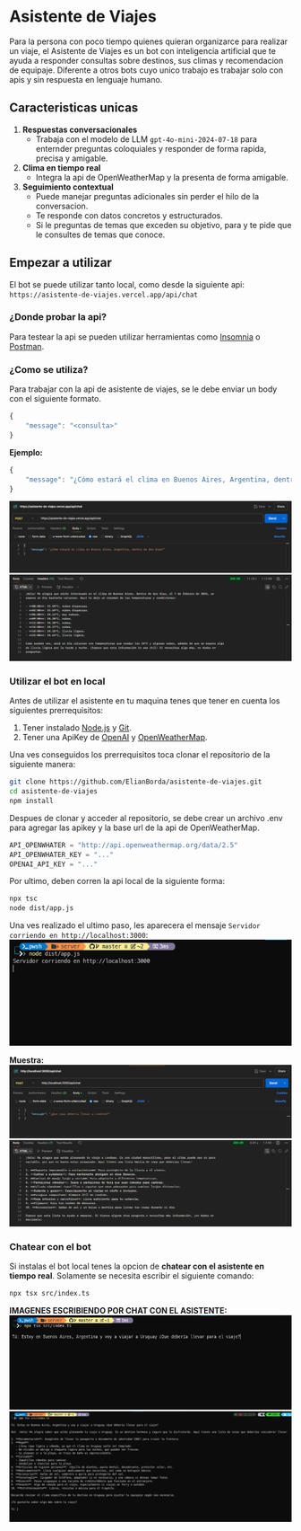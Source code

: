 # Asistente de Viajes

Para la persona con poco tiempo quienes quieran organizarce para realizar un viaje, el Asistente de Viajes es un bot con inteligencia artificial que te ayuda a responder consultas sobre destinos, sus climas y recomendacion de equipaje. Diferente a otros bots cuyo unico trabajo es trabajar solo con apis y sin respuesta en lenguaje humano. 

## Caracteristicas unicas
1. **Respuestas conversacionales**
    - Trabaja con el modelo de LLM `gpt-4o-mini-2024-07-18` para enternder preguntas coloquiales y responder de forma rapida, precisa y amigable.
2. **Clima en tiempo real** 
    - Integra la api de OpenWeatherMap y la presenta de forma amigable.
3. **Seguimiento contextual**
    - Puede manejar preguntas adicionales sin perder el hilo de la conversacion.
    - Te responde con datos concretos y estructurados.
    - Si le preguntas de temas que exceden su objetivo, para y te pide que le consultes de temas que conoce.
 
## Empezar a utilizar 
El bot se puede utilizar tanto local, como desde la siguiente api:
 `https://asistente-de-viajes.vercel.app/api/chat`

### ¿Donde probar la api?
Para testear la api se pueden utilizar herramientas como [Insomnia](https://insomnia.rest/) o [Postman](https://www.postman.com/). 
### ¿Como se utiliza?
Para trabajar con la api de asistente de viajes, se le debe enviar un body con el siguiente formato.

```js
{
    "message": "<consulta>"
}

```

**Ejemplo:**
```js
{
    "message": "¿Cómo estará el clima en Buenos Aires, Argentina, dentro de dos días?"
}
```
![alt text](imgs/image-1.png)
![alt text](image.png)
### Utilizar el bot en local
Antes de utilizar el asistente en tu maquina tenes que tener en cuenta los siguientes prerrequisitos:
    
1. Tener instalado [Node.js]() y [Git]().
2. Tener una ApiKey de [OpenAI]() y [OpenWeatherMap]().

Una ves conseguidos los prerrequisitos toca clonar el repositorio de la siguiente manera:
```sh
git clone https://github.com/ElianBorda/asistente-de-viajes.git
cd asistente-de-viajes
npm install
```
Despues de clonar y acceder al repositorio, se debe crear un archivo .env para agregar las apikey y la base url de la api de OpenWeatherMap. 
```js
API_OPENWHATER = "http://api.openweathermap.org/data/2.5"
API_OPENWHATER_KEY = "..."
OPENAI_API_KEY = "..."
```
Por ultimo, deben corren la api local de la siguiente forma:
```sh
npx tsc
node dist/app.js
``` 
Una ves realizado el ultimo paso, les aparecera el mensaje `Servidor corriendo en http://localhost:3000`:
 ![alt text](image-1.png)

**Muestra:**
![alt text](image-2.png)
![alt text](image-3.png)

### Chatear con el bot
Si instalas el bot local tenes la opcion de **chatear con el asistente en tiempo real**. Solamente se necesita escribir el siguiente comando:

```sh
npx tsx src/index.ts
```

**IMAGENES ESCRIBIENDO POR CHAT CON EL ASISTENTE:**
![alt text](image-4.png)
![alt text](image-5.png)







